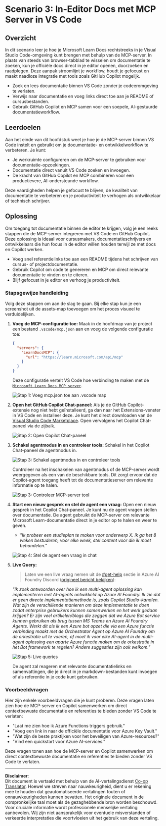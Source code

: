 <!--
CO_OP_TRANSLATOR_METADATA:
{
  "original_hash": "db532b1ec386c9ce38c791653dc3c881",
  "translation_date": "2025-07-14T06:53:11+00:00",
  "source_file": "09-CaseStudy/docs-mcp/solution/scenario3/README.md",
  "language_code": "nl"
}
-->
# Scenario 3: In-Editor Docs met MCP Server in VS Code

## Overzicht

In dit scenario leer je hoe je Microsoft Learn Docs rechtstreeks in je Visual Studio Code-omgeving kunt brengen met behulp van de MCP-server. In plaats van steeds van browser-tabblad te wisselen om documentatie te zoeken, kun je officiële docs direct in je editor openen, doorzoeken en raadplegen. Deze aanpak stroomlijnt je workflow, houdt je gefocust en maakt naadloze integratie met tools zoals GitHub Copilot mogelijk.

- Zoek en lees documentatie binnen VS Code zonder je codeeromgeving te verlaten.
- Verwijs naar documentatie en voeg links direct toe aan je README of cursusbestanden.
- Gebruik GitHub Copilot en MCP samen voor een soepele, AI-gestuurde documentatieworkflow.

## Leerdoelen

Aan het einde van dit hoofdstuk weet je hoe je de MCP-server binnen VS Code instelt en gebruikt om je documentatie- en ontwikkelworkflow te verbeteren. Je kunt:

- Je werkruimte configureren om de MCP-server te gebruiken voor documentatie-opzoekingen.
- Documentatie direct vanuit VS Code zoeken en invoegen.
- De kracht van GitHub Copilot en MCP combineren voor een productievere, AI-ondersteunde workflow.

Deze vaardigheden helpen je gefocust te blijven, de kwaliteit van documentatie te verbeteren en je productiviteit te verhogen als ontwikkelaar of technisch schrijver.

## Oplossing

Om toegang tot documentatie binnen de editor te krijgen, volg je een reeks stappen die de MCP-server integreren met VS Code en GitHub Copilot. Deze oplossing is ideaal voor cursusmakers, documentatieschrijvers en ontwikkelaars die hun focus in de editor willen houden terwijl ze met docs en Copilot werken.

- Voeg snel referentielinks toe aan een README tijdens het schrijven van cursus- of projectdocumentatie.
- Gebruik Copilot om code te genereren en MCP om direct relevante documentatie te vinden en te citeren.
- Blijf gefocust in je editor en verhoog je productiviteit.

### Stapsgewijze handleiding

Volg deze stappen om aan de slag te gaan. Bij elke stap kun je een screenshot uit de assets-map toevoegen om het proces visueel te verduidelijken.

1. **Voeg de MCP-configuratie toe:**
   Maak in de hoofdmap van je project een bestand `.vscode/mcp.json` aan en voeg de volgende configuratie toe:
   ```json
   {
     "servers": {
       "LearnDocsMCP": {
         "url": "https://learn.microsoft.com/api/mcp"
       }
     }
   }
   ```
   Deze configuratie vertelt VS Code hoe verbinding te maken met de [`Microsoft Learn Docs MCP server`](https://github.com/MicrosoftDocs/mcp).
   
   ![Stap 1: Voeg mcp.json toe aan .vscode map](../../../../../../translated_images/step1-mcp-json.c06a007fccc3edfaf0598a31903c9ec71476d9fd3ae6c1b2b4321fd38688ca4b.nl.png)
    
2. **Open het GitHub Copilot Chat-paneel:**
   Als je de GitHub Copilot-extensie nog niet hebt geïnstalleerd, ga dan naar het Extensions-venster in VS Code en installeer deze. Je kunt het direct downloaden van de [Visual Studio Code Marketplace](https://marketplace.visualstudio.com/items?itemName=GitHub.copilot-chat). Open vervolgens het Copilot Chat-paneel via de zijbalk.

   ![Stap 2: Open Copilot Chat-paneel](../../../../../../translated_images/step2-copilot-panel.f1cc86e9b9b8cd1a85e4df4923de8bafee4830541ab255e3c90c09777fed97db.nl.png)

3. **Schakel agentmodus in en controleer tools:**
   Schakel in het Copilot Chat-paneel de agentmodus in.

   ![Stap 3: Schakel agentmodus in en controleer tools](../../../../../../translated_images/step3-agent-mode.cdc32520fd7dd1d149c3f5226763c1d85a06d3c041d4cc983447625bdbeff4d4.nl.png)

   Controleer na het inschakelen van agentmodus of de MCP-server wordt weergegeven als een van de beschikbare tools. Dit zorgt ervoor dat de Copilot-agent toegang heeft tot de documentatieserver om relevante informatie op te halen.
   
   ![Stap 3: Controleer MCP-server tool](../../../../../../translated_images/step3-verify-mcp-tool.76096a6329cbfecd42888780f322370a0d8c8fa003ed3eeb7ccd23f0fc50c1ad.nl.png)
4. **Start een nieuw gesprek en stel de agent een vraag:**
   Open een nieuw gesprek in het Copilot Chat-paneel. Je kunt nu de agent vragen stellen over documentatie. De agent gebruikt de MCP-server om relevante Microsoft Learn-documentatie direct in je editor op te halen en weer te geven.

   - *"Ik probeer een studieplan te maken voor onderwerp X. Ik ga het 8 weken bestuderen, voor elke week, stel content voor die ik moet behandelen."*

   ![Stap 4: Stel de agent een vraag in chat](../../../../../../translated_images/step4-prompt-chat.12187bb001605efc5077992b621f0fcd1df12023c5dce0464f8eb8f3d595218f.nl.png)

5. **Live Query:**

   > Laten we een live vraag nemen uit de [#get-help](https://discord.gg/D6cRhjHWSC) sectie in Azure AI Foundry Discord ([origineel bericht bekijken](https://discord.com/channels/1113626258182504448/1385498306720829572)):
   
   *"Ik zoek antwoorden over hoe ik een multi-agent oplossing kan implementeren met AI-agents ontwikkeld op Azure AI Foundry. Ik zie dat er geen directe implementatiemethode is, zoals Copilot Studio-kanalen. Wat zijn de verschillende manieren om deze implementatie te doen zodat enterprise gebruikers kunnen samenwerken en het werk gedaan krijgen?
Er zijn veel artikelen/blogs die zeggen dat we Azure Bot service kunnen gebruiken als brug tussen MS Teams en Azure AI Foundry Agents. Werkt dit als ik een Azure bot opzet die via een Azure functie verbinding maakt met de Orchestrator Agent op Azure AI Foundry om de orkestratie uit te voeren, of moet ik voor elke AI-agent in de multi-agent oplossing een aparte Azure functie maken om de orkestratie in het Bot framework te regelen? Andere suggesties zijn ook welkom."*

   ![Stap 5: Live queries](../../../../../../translated_images/step5-live-queries.49db3e4a50bea27327e3cb18c24d263b7d134930d78e7392f9515a1c00264a7f.nl.png)

   De agent zal reageren met relevante documentatielinks en samenvattingen, die je direct in je markdown-bestanden kunt invoegen of als referentie in je code kunt gebruiken.
   
### Voorbeeldvragen

Hier zijn enkele voorbeeldvragen die je kunt proberen. Deze vragen laten zien hoe de MCP-server en Copilot samenwerken om direct contextbewuste documentatie en referenties te bieden zonder VS Code te verlaten:

- "Laat me zien hoe ik Azure Functions triggers gebruik."
- "Voeg een link in naar de officiële documentatie voor Azure Key Vault."
- "Wat zijn de beste praktijken voor het beveiligen van Azure-resources?"
- "Vind een quickstart voor Azure AI-services."

Deze vragen tonen aan hoe de MCP-server en Copilot samenwerken om direct contextbewuste documentatie en referenties te bieden zonder VS Code te verlaten.

---

**Disclaimer**:  
Dit document is vertaald met behulp van de AI-vertalingsdienst [Co-op Translator](https://github.com/Azure/co-op-translator). Hoewel we streven naar nauwkeurigheid, dient u er rekening mee te houden dat geautomatiseerde vertalingen fouten of onnauwkeurigheden kunnen bevatten. Het originele document in de oorspronkelijke taal moet als de gezaghebbende bron worden beschouwd. Voor cruciale informatie wordt professionele menselijke vertaling aanbevolen. Wij zijn niet aansprakelijk voor eventuele misverstanden of verkeerde interpretaties die voortvloeien uit het gebruik van deze vertaling.